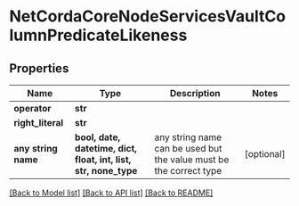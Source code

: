 # NetCordaCoreNodeServicesVaultColumnPredicateLikeness

## Properties
Name | Type | Description | Notes
------------ | ------------- | ------------- | -------------
**operator** | **str** |  | 
**right_literal** | **str** |  | 
**any string name** | **bool, date, datetime, dict, float, int, list, str, none_type** | any string name can be used but the value must be the correct type | [optional]

[[Back to Model list]](../README.md#documentation-for-models) [[Back to API list]](../README.md#documentation-for-api-endpoints) [[Back to README]](../README.md)


